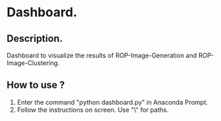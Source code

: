 # Dashboard.

## Description.

Dashboard to visualize the results of ROP-Image-Generation and ROP-Image-Clustering.

## How to use ?

1. Enter the command "python dashboard.py" in Anaconda Prompt.
2. Follow the instructions on screen. Use "\\" for paths.

